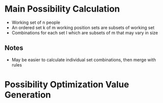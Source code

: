 # Main Possibility Calculation
* Working set of n people
* An ordered set k of m working position sets are subsets of working set
* Combinations for each set l which are subsets of m that may vary in size

## Notes
* May be easier to calculate individual set combinations, then merge with rules

# Possibility Optimization Value Generation
